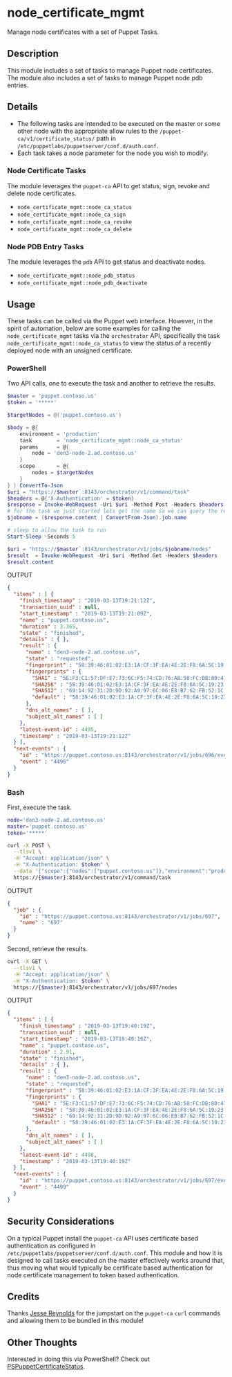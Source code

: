 
# node_certificate_mgmt
Manage node certificates with a set of Puppet Tasks.

## Description
This module includes a set of tasks to manage Puppet node certificates. The module also includes a set of tasks to manage Puppet node pdb entries.

## Details
- The following tasks are intended to be executed on the master or some other node with the appropriate allow rules to the `/puppet-ca/v1/certificate_status/` path in `/etc/puppetlabs/puppetserver/conf.d/auth.conf`.
- Each task takes a node parameter for the node you wish to modify.

### Node Certificate Tasks
The module leverages the `puppet-ca` API to get status, sign, revoke and delete node certificates.

- `node_certificate_mgmt::node_ca_status`
- `node_certificate_mgmt::node_ca_sign`
- `node_certificate_mgmt::node_ca_revoke`
- `node_certificate_mgmt::node_ca_delete`

### Node PDB Entry Tasks
The module leverages the `pdb` API to get status and deactivate nodes.

- `node_certificate_mgmt::node_pdb_status`
- `node_certificate_mgmt::node_pdb_deactivate`

## Usage
These tasks can be called via the Puppet web interface. However, in the spirit of automation, below are some examples for calling the `node_certificate_mgmt` tasks via the `orchestrator` API, specifically the task `node_certificate_mgmt::node_ca_status` to view the status of a recently deployed node with an unsigned certificate.

### PowerShell
Two API calls, one to execute the task and another to retrieve the results.
```powershell
$master = 'puppet.contoso.us'
$token = '*****'

$targetNodes = @('puppet.contoso.us')

$body = @{
    environment = 'production'
    task        = 'node_certificate_mgmt::node_ca_status'
    params      = @{
        node = 'den3-node-2.ad.contoso.us'
    }
    scope       = @{
        nodes = $targetNodes
    }
} | ConvertTo-Json
$uri = "https://$master`:8143/orchestrator/v1/command/task"
$headers = @{'X-Authentication' = $token}
$response = Invoke-WebRequest -Uri $uri -Method Post -Headers $headers -Body $body
# for the task we just started lets get the name so we can query the results
$jobname = ($response.content | ConvertFrom-Json).job.name

# sleep to allow the task to run
Start-Sleep -Seconds 5

$uri = "https://$master`:8143/orchestrator/v1/jobs/$jobname/nodes"
$result  = Invoke-WebRequest -Uri $uri -Method Get -Headers $headers
$result.content
```
OUTPUT
```json
{
  "items" : [ {
    "finish_timestamp" : "2019-03-13T19:21:12Z",
    "transaction_uuid" : null,
    "start_timestamp" : "2019-03-13T19:21:09Z",
    "name" : "puppet.contoso.us",
    "duration" : 3.365,
    "state" : "finished",
    "details" : { },
    "result" : {
      "name" : "den3-node-2.ad.contoso.us",
      "state" : "requested",
      "fingerprint" : "58:39:46:01:02:E3:1A:CF:3F:EA:4E:2E:F8:6A:5C:19:23:BA:34:7D:AB:04:74:D2:25:5F:AB:4A:66:1E:1A:03",
      "fingerprints" : {
        "SHA1" : "5E:F3:C1:57:DF:E7:73:6C:F5:74:CD:76:AB:58:FC:DB:80:47:BE:0E",
        "SHA256" : "58:39:46:01:02:E3:1A:CF:3F:EA:4E:2E:F8:6A:5C:19:23:BA:34:7D:AB:04:74:D2:25:5F:AB:4A:66:1E:1A:03",
        "SHA512" : "69:14:92:31:2D:9D:92:A9:97:6C:06:E8:B7:62:FB:52:1C:52:ED:A5:AB:7C:E3:12:06:4A:08:21:F0:E3:BA:E2:C5:BF:B1:3A:2F:44:C7:D9:E1:28:4D:AA:A8:CA:76:86:EE:5C:6E:2C:DE:FD:BB:1E:71:B2:D1:AB:DE:F3:ED:47",
        "default" : "58:39:46:01:02:E3:1A:CF:3F:EA:4E:2E:F8:6A:5C:19:23:BA:34:7D:AB:04:74:D2:25:5F:AB:4A:66:1E:1A:03"
      },
      "dns_alt_names" : [ ],
      "subject_alt_names" : [ ]
    },
    "latest-event-id" : 4495,
    "timestamp" : "2019-03-13T19:21:12Z"
  } ],
  "next-events" : {
    "id" : "https://puppet.contoso.us:8143/orchestrator/v1/jobs/696/events?start=4496",
    "event" : "4496"
  }
}
```

### Bash
First, execute the task.
```bash
node='den3-node-2.ad.contoso.us'
master='puppet.contoso.us'
token='*****'

curl -X POST \
  --tlsv1 \
  -H "Accept: application/json" \
  -H "X-Authentication: $token" \
  --data '{"scope":{"nodes":["puppet.contoso.us"]},"environment":"production","params":{"node":"den3-node-2.ad.contoso.us"},"task":"node_certificate_mgmt::node_ca_status"}' \
  https://{$master}:8143/orchestrator/v1/command/task
```
OUTPUT
```json
{
  "job" : {
    "id" : "https://puppet.contoso.us:8143/orchestrator/v1/jobs/697",
    "name" : "697"
  }
}
```
Second, retrieve the results.
```bash
curl -X GET \
  --tlsv1 \
  -H "Accept: application/json" \
  -H "X-Authentication: $token" \
  https://{$master}:8143/orchestrator/v1/jobs/697/nodes
```
OUTPUT
```json
{
  "items" : [ {
    "finish_timestamp" : "2019-03-13T19:40:19Z",
    "transaction_uuid" : null,
    "start_timestamp" : "2019-03-13T19:40:16Z",
    "name" : "puppet.contoso.us",
    "duration" : 2.91,
    "state" : "finished",
    "details" : { },
    "result" : {
      "name" : "den3-node-2.ad.contoso.us",
      "state" : "requested",
      "fingerprint" : "58:39:46:01:02:E3:1A:CF:3F:EA:4E:2E:F8:6A:5C:19:23:BA:34:7D:AB:04:74:D2:25:5F:AB:4A:66:1E:1A:03",
      "fingerprints" : {
        "SHA1" : "5E:F3:C1:57:DF:E7:73:6C:F5:74:CD:76:AB:58:FC:DB:80:47:BE:0E",
        "SHA256" : "58:39:46:01:02:E3:1A:CF:3F:EA:4E:2E:F8:6A:5C:19:23:BA:34:7D:AB:04:74:D2:25:5F:AB:4A:66:1E:1A:03",
        "SHA512" : "69:14:92:31:2D:9D:92:A9:97:6C:06:E8:B7:62:FB:52:1C:52:ED:A5:AB:7C:E3:12:06:4A:08:21:F0:E3:BA:E2:C5:BF:B1:3A:2F:44:C7:D9:E1:28:4D:AA:A8:CA:76:86:EE:5C:6E:2C:DE:FD:BB:1E:71:B2:D1:AB:DE:F3:ED:47",
        "default" : "58:39:46:01:02:E3:1A:CF:3F:EA:4E:2E:F8:6A:5C:19:23:BA:34:7D:AB:04:74:D2:25:5F:AB:4A:66:1E:1A:03"
      },
      "dns_alt_names" : [ ],
      "subject_alt_names" : [ ]
    },
    "latest-event-id" : 4498,
    "timestamp" : "2019-03-13T19:40:19Z"
  } ],
  "next-events" : {
    "id" : "https://puppet.contoso.us:8143/orchestrator/v1/jobs/697/events?start=4499",
    "event" : "4499"
  }
}
```

## Security Considerations
On a typical Puppet install the `puppet-ca` API uses certificate based authentication as configured in `/etc/puppetlabs/puppetserver/conf.d/auth.conf`. This module and how it is designed to call tasks executed on the master effectively works around that, thus moving what would typically be certificate based authentication for node certificate management to token based authentication.

## Credits

Thanks [Jesse Reynolds](https://github.com/jessereynolds) for the jumpstart on the `puppet-ca` `curl` commands and allowing them to be bundled in this module!

## Other Thoughts
Interested in doing this via PowerShell? Check out [PSPuppetCertificateStatus](https://github.com/joeycontoso/PSPuppetCertificateStatus).
